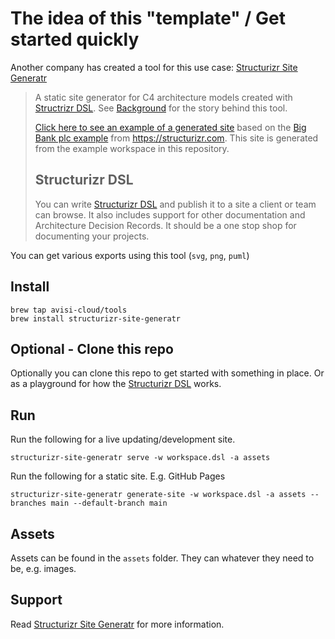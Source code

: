 # The idea of this "template" / Get started quickly

Another company has created a tool for this use case: [Structurizr Site Generatr](https://github.com/avisi-cloud/structurizr-site-generatr)

> A static site generator for C4 architecture models created with [Structrizr DSL](https://github.com/structurizr/dsl). See [Background](https://github.com/avisi-cloud/structurizr-site-generatr#background) for the story behind this tool.
>
> [Click here to see an example of a generated site](https://avisi-cloud.github.io/structurizr-site-generatr) based on the [Big Bank plc example](https://structurizr.com/dsl?example=big-bank-plc) from https://structurizr.com. This site is generated from the example workspace in this repository.
>
> ## Structurizr DSL
>
> You can write [Structurizr DSL](https://github.com/structurizr/dsl) and publish it to a site a client or team can browse. It also includes support for other documentation and Architecture Decision Records. It should be a one stop shop for documenting your projects.

You can get various exports using this tool (`svg`, `png`, `puml`)

## Install

```
brew tap avisi-cloud/tools
brew install structurizr-site-generatr
```

## Optional - Clone this repo

Optionally you can clone this repo to get started with something in place. Or as a playground for how the [Structurizr DSL](https://github.com/structurizr/dsl) works.

## Run

Run the following for a live updating/development site.
```
structurizr-site-generatr serve -w workspace.dsl -a assets
```

Run the following for a static site. E.g. GitHub Pages
```
structurizr-site-generatr generate-site -w workspace.dsl -a assets --branches main --default-branch main
```

## Assets

Assets can be found in the `assets` folder. They can whatever they need to be, e.g. images.

## Support

Read [Structurizr Site Generatr](https://github.com/avisi-cloud/structurizr-site-generatr) for more information.

